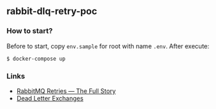 ## rabbit-dlq-retry-poc

### How to start?

Before to start, copy `env.sample` for root with name `.env`. After execute:

```shell
$ docker-compose up
```

### Links

- [RabbitMQ Retries — The Full Story](https://engineering.nanit.com/rabbitmq-retries-the-full-story-ca4cc6c5b493)
- [Dead Letter Exchanges](https://www.rabbitmq.com/dlx.html)